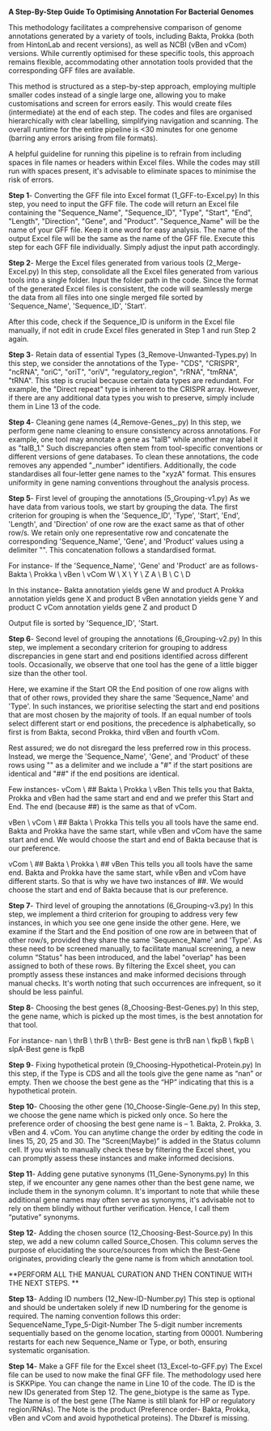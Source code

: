 **A Step-By-Step Guide To Optimising Annotation For Bacterial Genomes**

This methodology facilitates a comprehensive comparison of genome annotations generated by a variety of tools, including Bakta, Prokka (both from HintonLab and recent versions), as well as NCBI (vBen and vCom) versions. While currently optimised for these specific tools, this approach remains flexible, accommodating other annotation tools provided that the corresponding GFF files are available.

This method is structured as a step-by-step approach, employing multiple smaller codes instead of a single large one, allowing you to make customisations and screen for errors easily. This would create files (intermediate) at the end of each step. The codes and files are organised hierarchically with clear labelling, simplifying navigation and scanning. The overall runtime for the entire pipeline is <30 minutes for one genome (barring any errors arising from file formats). 

A helpful guideline for running this pipeline is to refrain from including spaces in file names or headers within Excel files. While the codes may still run with spaces present, it's advisable to eliminate spaces to minimise the risk of errors.

**Step 1**- Converting the GFF file into Excel format (1_GFF-to-Excel.py)
In this step, you need to input the GFF file. The code will return an Excel file containing the "Sequence_Name", "Sequence_ID", "Type", "Start", "End", "Length", "Direction", "Gene", and "Product". 
"Sequence_Name" will be the name of your GFF file. Keep it one word for easy analysis.
The name of the output Excel file will be the same as the name of the GFF file. 
Execute this step for each GFF file individually. Simply adjust the input path accordingly.

**Step 2**- Merge the Excel files generated from various tools (2_Merge-Excel.py)
In this step, consolidate all the Excel files generated from various tools into a single folder. Input the folder path in the code. Since the format of the generated Excel files is consistent, the code will seamlessly merge the data from all files into one single merged file sorted by 'Sequence_Name', 'Sequence_ID', 'Start'.

After this code, check if the Sequence_ID is uniform in the Excel file manually, if not edit in crude Excel files generated in Step 1 and run Step 2 again.

**Step 3**- Retain data of essential Types (3_Remove-Unwanted-Types.py)
In this step, we consider the annotations of the Type- "CDS", "CRISPR", "ncRNA", "oriC", "oriT", "oriV", "regulatory_region", "rRNA", "tmRNA", "tRNA". 
This step is crucial because certain data types are redundant. For example, the "Direct repeat" type is inherent to the CRISPR array. However, if there are any additional data types you wish to preserve, simply include them in Line 13 of the code.

**Step 4**- Cleaning gene names (4_Remove-Genes_.py)
In this step, we perform gene name cleaning to ensure consistency across annotations. For example, one tool may annotate a gene as "talB" while another may label it as "talB_1." Such discrepancies often stem from tool-specific conventions or different versions of gene databases. To clean these annotations, the code removes any appended "_number" identifiers.
Additionally, the code standardises all four-letter gene names to the "xyzA" format. This ensures uniformity in gene naming conventions throughout the analysis process.

**Step 5**- First level of grouping the annotations (5_Grouping-v1.py)
As we have data from various tools, we start by grouping the data. The first criterion for grouping is when the 'Sequence_ID', 'Type', 'Start', 'End', 'Length', and 'Direction' of one row are the exact same as that of other row/s. We retain only one representative row and concatenate the corresponding 'Sequence_Name', 'Gene', and 'Product' values using a delimiter "\". This concatenation follows a standardised format.

For instance- 
If the 'Sequence_Name', 'Gene' and 'Product' are as follows-
Bakta \ Prokka \ vBen \ vCom		W \ X \ Y \ Z 		A \ B \ C \ D

In this instance-
Bakta annotation yields gene W and product A
Prokka annotation yields gene X and product B
vBen annotation yields gene Y and product C
vCom annotation yields gene Z and product D

Output file is sorted by 'Sequence_ID', 'Start.

**Step 6**- Second level of grouping the annotations (6_Grouping-v2.py)
In this step, we implement a secondary criterion for grouping to address discrepancies in gene start and end positions identified across different tools. Occasionally, we observe that one tool has the gene of a little bigger size than the other tool. 

Here, we examine if the Start OR the End position of one row aligns with that of other rows, provided they share the same 'Sequence_Name' and 'Type'. In such instances, we prioritise selecting the start and end positions that are most chosen by the majority of tools. If an equal number of tools select different start or end positions, the precedence is alphabetically, so first is from Bakta, second Prokka, third vBen and fourth vCom. 

Rest assured; we do not disregard the less preferred row in this process. Instead, we merge the 'Sequence_Name', 'Gene', and 'Product' of these rows using "\" as a delimiter and we include a "#" if the start positions are identical and "##" if the end positions are identical.

Few instances- 
vCom \ ## Bakta \ Prokka \ vBen
This tells you that Bakta, Prokka and vBen had the same start and end and we prefer this Start and End. The end (because ##) is the same as that of vCom.

vBen \ vCom \ ## Bakta \ Prokka
This tells you all tools have the same end.  Bakta and Prokka have the same start, while vBen and vCom have the same start and end. We would choose the start and end of Bakta because that is our preference.
 
vCom \ ## Bakta \ Prokka \ ## vBen
This tells you all tools have the same end. Bakta and Prokka have the same start, while vBen and vCom have different starts. So that is why we have two instances of ##.  We would choose the start and end of Bakta because that is our preference.

**Step 7**- Third level of grouping the annotations (6_Grouping-v3.py)
In this step, we implement a third criterion for grouping to address very few instances, in which you see one gene inside the other gene. Here, we examine if the Start and the End position of one row are in between that of other row/s, provided they share the same 'Sequence_Name' and 'Type'. 
As these need to be screened manually, to facilitate manual screening, a new column “Status” has been introduced, and the label "overlap" has been assigned to both of these rows. By filtering the Excel sheet, you can promptly assess these instances and make informed decisions through manual checks. It's worth noting that such occurrences are infrequent, so it should be less painful.

**Step 8**- Choosing the best genes (8_Choosing-Best-Genes.py)
In this step, the gene name, which is picked up the most times, is the best annotation for that tool. 

For instance-
nan \ thrB \ thrB \ thrB- Best gene is thrB
nan \ fkpB \ fkpB \ slpA-Best gene is fkpB

**Step 9**- Fixing hypothetical protein (9_Choosing-Hypothetical-Protein.py)
In this step, if the Type is CDS and all the tools give the gene name as “nan” or empty. Then we choose the best gene as the “HP” indicating that this is a hypothetical protein. 

**Step 10**- Choosing the other gene (10_Choose-Single-Gene.py)
In this step, we choose the gene name which is picked only once. So here the preference order of choosing the best gene name is – 1. Bakta, 2. Prokka, 3. vBen and 4. vCom. You can anytime change the order by editing the code in lines 15, 20, 25 and 30. The “Screen(Maybe)” is added in the Status column cell. If you wish to manually check these by filtering the Excel sheet, you can promptly assess these instances and make informed decisions. 

**Step 11**- Adding gene putative synonyms (11_Gene-Synonyms.py)
In this step, if we encounter any gene names other than the best gene name, we include them in the synonym column. It's important to note that while these additional gene names may often serve as synonyms, it's advisable not to rely on them blindly without further verification. Hence, I call them “putative” synonyms.
 
**Step 12**- Adding the chosen source (12_Choosing-Best-Source.py)
In this step, we add a new column called Source_Chosen. This column serves the purpose of elucidating the source/sources from which the Best-Gene originates, providing clearly the gene name is from which annotation tool.

**PERFORM ALL THE MANUAL CURATION AND THEN CONTINUE WITH THE NEXT STEPS. **

**Step 13**- Adding ID numbers (12_New-ID-Number.py)
This step is optional and should be undertaken solely if new ID numbering for the genome is required. The naming convention follows this order:
SequenceName_Type_5-Digit-Number
The 5-digit number increments sequentially based on the genome location, starting from 00001. Numbering restarts for each new Sequence_Name or Type, or both, ensuring systematic organisation.

**Step 14**- Make a GFF file for the Excel sheet (13_Excel-to-GFF.py)
The Excel file can be used to now make the final GFF file. 
The methodology used here is SKKPipe. You can change the name in Line 10 of the code. 
The ID is the new IDs generated from Step 12.
The gene_biotype is the same as Type.
The Name is of the best gene (The Name is still blank for HP or regulatory region/RNAs).
The Note is the product (Preference order- Bakta, Prokka, vBen and vCom and avoid hypothetical proteins).
The Dbxref is missing. 
